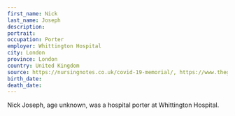 ```yaml
---
first_name: Nick
last_name: Joseph
description: 
portrait: 
occupation: Porter
employer: Whittington Hospital
city: London
province: London
country: United Kingdom
source: https://nursingnotes.co.uk/covid-19-memorial/, https://www.theguardian.com/world/2020/apr/16/doctors-nurses-porters-volunteers-the-uk-health-workers-who-have-died-from-covid-19
birth_date: 
death_date: 
---
```


Nick Joseph, age unknown, was a hospital porter at Whittington Hospital.